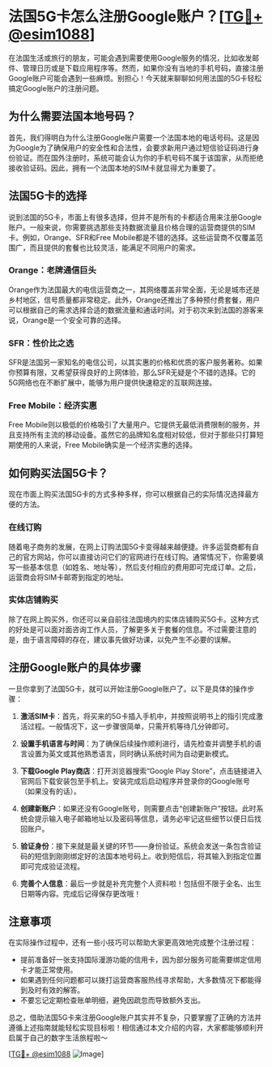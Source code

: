 # 法国5G卡怎么注册Google账户？[[TG💪+ @esim1088](https://t.me/s/esim1088)]

在法国生活或旅行的朋友，可能会遇到需要使用Google服务的情况，比如收发邮件、管理日历或是下载应用程序等。然而，如果你没有当地的手机号码，直接注册Google账户可能会遇到一些麻烦。别担心！今天就来聊聊如何用法国的5G卡轻松搞定Google账户的注册问题。

## 为什么需要法国本地号码？

首先，我们得明白为什么注册Google账户需要一个法国本地的电话号码。这是因为Google为了确保用户的安全性和合法性，会要求新用户通过短信验证码进行身份验证。而在国外注册时，系统可能会认为你的手机号码不属于该国家，从而拒绝接收验证码。因此，拥有一个法国本地的SIM卡就显得尤为重要了。

## 法国5G卡的选择

说到法国的5G卡，市面上有很多选择，但并不是所有的卡都适合用来注册Google账户。一般来说，你需要挑选那些支持数据流量且价格合理的运营商提供的SIM卡。例如，Orange、SFR和Free Mobile都是不错的选择。这些运营商不仅覆盖范围广，而且提供的套餐也比较灵活，能满足不同用户的需求。

### Orange：老牌通信巨头

Orange作为法国最大的电信运营商之一，其网络覆盖非常全面，无论是城市还是乡村地区，信号质量都非常稳定。此外，Orange还推出了多种预付费套餐，用户可以根据自己的需求选择合适的数据流量和通话时间。对于初次来到法国的游客来说，Orange是一个安全可靠的选择。

### SFR：性价比之选

SFR是法国另一家知名的电信公司，以其实惠的价格和优质的客户服务著称。如果你预算有限，又希望获得良好的上网体验，那么SFR无疑是个不错的选择。它的5G网络也在不断扩展中，能够为用户提供快速稳定的互联网连接。

### Free Mobile：经济实惠

Free Mobile则以极低的价格吸引了大量用户。它提供无最低消费限制的服务，并且支持所有主流的移动设备。虽然它的品牌知名度相对较低，但对于那些只打算短期使用的人来说，Free Mobile确实是一个经济实惠的选择。

## 如何购买法国5G卡？

现在市面上购买法国5G卡的方式多种多样，你可以根据自己的实际情况选择最方便的方法。

### 在线订购

随着电子商务的发展，在网上订购法国5G卡变得越来越便捷。许多运营商都有自己的官方网站，你可以直接访问它们的官网进行在线订购。通常情况下，你需要填写一些基本信息（如姓名、地址等），然后支付相应的费用即可完成订单。之后，运营商会将SIM卡邮寄到指定的地址。

### 实体店铺购买

除了在网上购买外，你还可以亲自前往法国境内的实体店铺购买5G卡。这种方式的好处是可以面对面咨询工作人员，了解更多关于套餐的信息。不过需要注意的是，由于语言障碍的存在，建议事先做好功课，以免产生不必要的误解。

## 注册Google账户的具体步骤

一旦你拿到了法国5G卡，就可以开始注册Google账户了。以下是具体的操作步骤：

1. **激活SIM卡**：首先，将买来的5G卡插入手机中，并按照说明书上的指引完成激活过程。一般情况下，这一步骤很简单，只需开机等待几分钟即可。

2. **设置手机语言与时间**：为了确保后续操作顺利进行，请先检查并调整手机的语言设置为英文或其他熟悉语言，同时确认系统时间为自动更新模式。

3. **下载Google Play商店**：打开浏览器搜索“Google Play Store”，点击链接进入官网后下载安装包至手机上。安装完成后启动程序并登录你的Google账号（如果没有的话）。

4. **创建新账户**：如果还没有Google账号，则需要点击“创建新账户”按钮。此时系统会提示输入电子邮箱地址以及密码等信息，请务必牢记这些细节以便日后找回账户。

5. **验证身份**：接下来就是最关键的环节——身份验证。系统会发送一条包含验证码的短信到刚刚绑定好的法国本地号码上。收到短信后，将其输入到指定位置即可完成验证流程。

6. **完善个人信息**：最后一步就是补充完整个人资料啦！包括但不限于全名、出生日期等内容。完成后记得保存更改哦！

## 注意事项

在实际操作过程中，还有一些小技巧可以帮助大家更高效地完成整个注册过程：

- 提前准备好一张支持国际漫游功能的信用卡，因为部分服务可能需要绑定信用卡才能正常使用。
- 如果遇到任何问题都可以拨打运营商客服热线寻求帮助，大多数情况下都能得到及时有效的解答。
- 不要忘记定期检查账单明细，避免因疏忽而导致额外支出。

总之，借助法国5G卡来注册Google账户其实并不复杂，只要掌握了正确的方法并遵循上述指南就能轻松实现目标啦！相信通过本文介绍的内容，大家都能够顺利开启属于自己的数字生活旅程啦～

[[TG💪+ @esim1088](https://t.me/s/esim1088) ![Image](https://i.postimg.cc/4NQfJmqS/Snipaste-2025-05-13-00-14-12.png)]